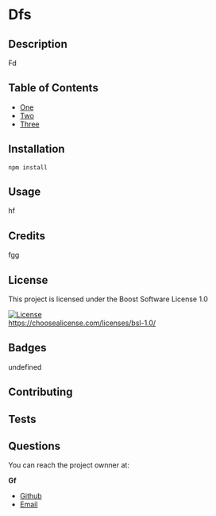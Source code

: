 
# Dfs

## Description

Fd

## Table of Contents

* [One](#One)
* [Two](#Two)
* [Three](#Three)


## Installation

```npm install```

## Usage
hf

## Credits

fgg

## License
This project is licensed under the Boost Software License 1.0

   [![License](https://img.shields.io/badge/License-BSD_3--Clause-blue.svg)](https://opensource.org/licenses/BSD-3-Clause)<br>https://choosealicense.com/licenses/bsl-1.0/

## Badges

undefined

## Contributing



## Tests



## Questions

You can reach the project ownner at: 

**Gf**

 
* [Github](https://github.com/gfd)
* [Email](mailto:gf)


